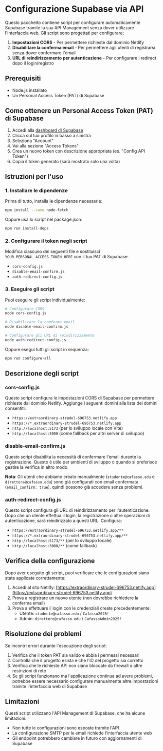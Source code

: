 # Configurazione Supabase via API

Questo pacchetto contiene script per configurare automaticamente Supabase tramite la sua API Management senza dover utilizzare l'interfaccia web. Gli script sono progettati per configurare:

1. **Impostazioni CORS** - Per permettere richieste dal dominio Netlify
2. **Disabilitare la conferma email** - Per permettere agli utenti di registrarsi senza dover confermare l'email
3. **URL di reindirizzamento per autenticazione** - Per configurare i redirect dopo il login/registro

## Prerequisiti

- Node.js installato
- Un Personal Access Token (PAT) di Supabase

## Come ottenere un Personal Access Token (PAT) di Supabase

1. Accedi alla [dashboard di Supabase](https://app.supabase.io)
2. Clicca sul tuo profilo in basso a sinistra
3. Seleziona "Account"
4. Vai alla sezione "Access Tokens"
5. Crea un nuovo token con descrizione appropriata (es. "Config API Token")
6. Copia il token generato (sarà mostrato solo una volta)

## Istruzioni per l'uso

### 1. Installare le dipendenze

Prima di tutto, installa le dipendenze necessarie:

```bash
npm install --save node-fetch
```

Oppure usa lo script nel package.json:

```bash
npm run install-deps
```

### 2. Configurare il token negli script

Modifica ciascuno dei seguenti file e sostituisci `YOUR_PERSONAL_ACCESS_TOKEN_HERE` con il tuo PAT di Supabase:

- `cors-config.js`
- `disable-email-confirm.js`
- `auth-redirect-config.js`

### 3. Eseguire gli script

Puoi eseguire gli script individualmente:

```bash
# Configurare CORS
node cors-config.js

# Disabilitare la conferma email
node disable-email-confirm.js

# Configurare gli URL di reindirizzamento
node auth-redirect-config.js
```

Oppure esegui tutti gli script in sequenza:

```bash
npm run configure-all
```

## Descrizione degli script

### cors-config.js

Questo script configura le impostazioni CORS di Supabase per permettere richieste dal dominio Netlify. Aggiunge i seguenti domini alla lista dei domini consentiti:

- `https://extraordinary-strudel-696753.netlify.app`
- `https://*.extraordinary-strudel-696753.netlify.app`
- `http://localhost:5173` (per lo sviluppo locale con Vite)
- `http://localhost:3000` (come fallback per altri server di sviluppo)

### disable-email-confirm.js

Questo script disabilita la necessità di confermare l'email durante la registrazione. Questo è utile per ambienti di sviluppo o quando si preferisce gestire la verifica in altro modo.

**Nota**: Gli utenti che abbiamo creato manualmente (`studente@cafasso.edu` e `direttore@cafasso.edu`) sono già configurati con email confermata (`email_confirm: true`), quindi possono già accedere senza problemi.

### auth-redirect-config.js

Questo script configura gli URL di reindirizzamento per l'autenticazione. Dopo che un utente effettua il login, la registrazione o altre operazioni di autenticazione, sarà reindirizzato a questi URL. Configura:

- `https://extraordinary-strudel-696753.netlify.app/**`
- `https://*.extraordinary-strudel-696753.netlify.app/**`
- `http://localhost:5173/**` (per lo sviluppo locale)
- `http://localhost:3000/**` (come fallback)

## Verifica della configurazione

Dopo aver eseguito gli script, puoi verificare che le configurazioni siano state applicate correttamente:

1. Accedi al sito Netlify: [https://extraordinary-strudel-696753.netlify.app](https://extraordinary-strudel-696753.netlify.app)
2. Prova a registrare un nuovo utente (non dovrebbe richiedere la conferma email)
3. Prova a effettuare il login con le credenziali create precedentemente:
   - Utente: `studente@cafasso.edu` / `Cafasso2025!`
   - Admin: `direttore@cafasso.edu` / `CafassoAdmin2025!`

## Risoluzione dei problemi

Se incontri errori durante l'esecuzione degli script:

1. Verifica che il token PAT sia valido e abbia i permessi necessari
2. Controlla che il progetto esista e che l'ID del progetto sia corretto
3. Verifica che le richieste API non siano bloccate da firewall o altre restrizioni di rete
4. Se gli script funzionano ma l'applicazione continua ad avere problemi, potrebbe essere necessario configurare manualmente altre impostazioni tramite l'interfaccia web di Supabase

## Limitazioni

Questi script utilizzano l'API Management di Supabase, che ha alcune limitazioni:

- Non tutte le configurazioni sono esposte tramite l'API
- La configurazione SMTP per le email richiede l'interfaccia utente web
- Gli endpoint potrebbero cambiare in futuro con aggiornamenti di Supabase
